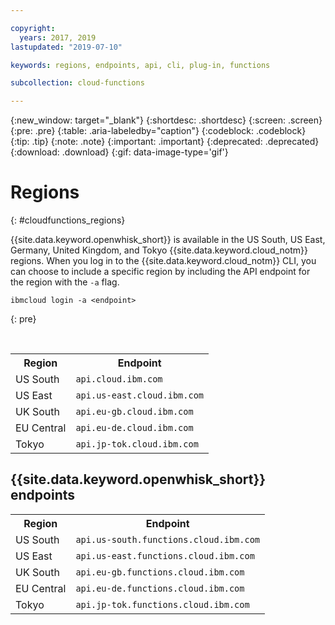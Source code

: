 ```yaml
---

copyright:
  years: 2017, 2019
lastupdated: "2019-07-10"

keywords: regions, endpoints, api, cli, plug-in, functions

subcollection: cloud-functions

---
```


{:new_window: target="_blank"}
{:shortdesc: .shortdesc}
{:screen: .screen}
{:pre: .pre}
{:table: .aria-labeledby="caption"}
{:codeblock: .codeblock}
{:tip: .tip}
{:note: .note}
{:important: .important}
{:deprecated: .deprecated}
{:download: .download}
{:gif: data-image-type='gif'}


# Regions
{: #cloudfunctions_regions}

{{site.data.keyword.openwhisk_short}} is available in the US South, US East, Germany, United Kingdom, and Tokyo {{site.data.keyword.cloud_notm}} regions. When you log in to the {{site.data.keyword.cloud_notm}} CLI, you can choose to include a specific region by including the API endpoint for the region with the `-a` flag.

  ```
  ibmcloud login -a <endpoint>
  ```
  {: pre}

  <br />

  <table>
    <tr>
      <th>Region</th>
      <th>Endpoint</th>
    </tr>
    <tr>
      <td>US South</td>
      <td><code>api.cloud.ibm.com</code></td>
    </tr>
    <tr>
      <td>US East</td>
      <td><code>api.us-east.cloud.ibm.com</code></td>
    </tr>
    <tr>
      <td>UK South</td>
      <td><code>api.eu-gb.cloud.ibm.com</code></td>
    </tr>
    <tr>
      <td>EU Central</td>
      <td><code>api.eu-de.cloud.ibm.com</code></td>
    </tr>
    <tr>
      <td>Tokyo</td>
      <td><code>api.jp-tok.cloud.ibm.com</code></td>
    </tr>
  </table>

## {{site.data.keyword.openwhisk_short}} endpoints
  <table>
    <tr>
      <th>Region</th>
      <th>Endpoint</th>
    </tr>
    <tr>
      <td>US South</td>
      <td><code>api.us-south.functions.cloud.ibm.com</code></td>
    </tr>
    <tr>
      <td>US East</td>
      <td><code>api.us-east.functions.cloud.ibm.com</code></td>
    </tr>
    <tr>
      <td>UK South</td>
      <td><code>api.eu-gb.functions.cloud.ibm.com</code></td>
    </tr>
    <tr>
      <td>EU Central</td>
      <td><code>api.eu-de.functions.cloud.ibm.com</code></td>
    </tr>
    <tr>
      <td>Tokyo</td>
      <td><code>api.jp-tok.functions.cloud.ibm.com</code></td>
    </tr>
  </table>

